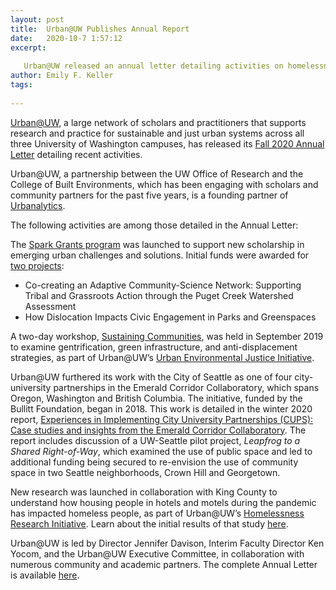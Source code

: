 ```yaml
---
layout: post
title:  Urban@UW Publishes Annual Report
date:   2020-10-7 1:57:12
excerpt:
  
   Urban@UW released an annual letter detailing activities on homelessness, gentrification, sustainability and more
author: Emily F. Keller
tags:
  
---
```

[Urban@UW](https://depts.washington.edu/urbanuw/), a large network of scholars and practitioners that supports research and practice for sustainable and just urban systems across all three University of Washington campuses, has released its [Fall 2020 Annual Letter](https://depts.washington.edu/urbanuw/about/annual-letter/) detailing recent activities.
 
Urban@UW, a partnership between the UW Office of Research and the College of Built Environments, which has been engaging with scholars and community partners for the past five years, is a founding partner of [Urbanalytics](https://urbanalytics.uw.edu/).
 
The following activities are among those detailed in the Annual Letter:
 
The [Spark Grants program](https://depts.washington.edu/urbanuw/initiatives/spark-grants-program/) was launched to support new scholarship in emerging urban challenges and solutions. Initial funds were awarded for [two projects](https://depts.washington.edu/urbanuw/news/urbanuw-spark-grants-awardees-announced/):
* Co-creating an Adaptive Community-Science Network: Supporting Tribal and Grassroots Action through the Puget Creek Watershed Assessment
* How Dislocation Impacts Civic Engagement in Parks and Greenspaces
 
A two-day workshop, [Sustaining Communities](https://depts.washington.edu/urbanuw/events/sustaining-communities-exploring-the-intersections-among-gentrification-green-infrastructure-and-anti-displacement-strategies/), was held in September 2019 to examine gentrification, green infrastructure, and anti-displacement strategies, as part of Urban@UW’s [Urban Environmental Justice Initiative](https://depts.washington.edu/urbanuw/initiatives/urban-environmental-justice/).
 
Urban@UW furthered its work with the City of Seattle as one of four city-university partnerships in the Emerald Corridor Collaboratory, which spans Oregon, Washington and British Columbia. The initiative, funded by the Bullitt Foundation, began in 2018. This work is detailed in the winter 2020 report, [Experiences in Implementing City University Partnerships (CUPS): Case studies and insights from the Emerald Corridor Collaboratory](https://drive.google.com/file/d/1uRF1NlYu-97ZTmsRhaOm4KL-_VDZm8si/view). The report includes discussion of a UW-Seattle pilot project, <i>Leapfrog to a Shared Right-of-Way</i>, which examined the use of public space and led to additional funding being secured to re-envision the use of community space in two Seattle neighborhoods, Crown Hill and Georgetown.
 
New research was launched in collaboration with King County to understand how housing people in hotels and motels during the pandemic has impacted homeless people, as part of  Urban@UW’s  [Homelessness Research Initiative](https://depts.washington.edu/urbanuw/initiatives/homelessness-research-initiative/). Learn about the initial results of that study [here](https://depts.washington.edu/urbanuw/news/turning-hotels-into-emergency-shelter-as-part-of-covid-19-response-limited-spread-of-coronavirus-improved-health-and-stability/).
 
Urban@UW is led by Director Jennifer Davison, Interim Faculty Director Ken Yocom, and the Urban@UW Executive Committee, in collaboration with numerous community and academic partners. The complete Annual Letter is available [here](https://depts.washington.edu/urbanuw/about/annual-letter/). 